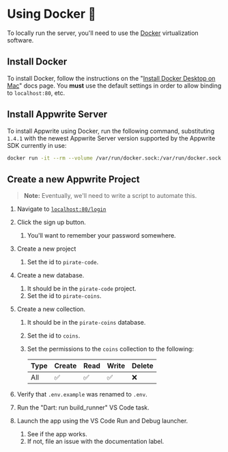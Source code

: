 # Using Docker 🐳

To locally run the server, you'll need to use the [Docker](https://www.docker.com/) virtualization software.

## Install Docker

To install Docker, follow the instructions on the "[Install Docker Desktop on Mac](https://docs.docker.com/desktop/install/mac-install/)" docs page.
You **must** use the default settings in order to allow binding to `localhost:80`, etc.

## Install Appwrite Server

To install Appwrite using Docker, run the following command,
substituting `1.4.1` with the newest Appwrite Server version supported by the Appwrite SDK currently in use:

```sh
docker run -it --rm --volume /var/run/docker.sock:/var/run/docker.sock --volume "$(pwd)"/appwrite:/usr/src/code/appwrite:rw --entrypoint="install" appwrite/appwrite:1.4.1
```

## Create a new Appwrite Project

> **Note:**
> Eventually, we'll need to write a script to automate this.

1. Navigate to [`localhost:80/login`](http://localhost/login)
1. Click the sign up button.
   1. You'll want to remember your password somewhere.
1. Create a new project
   1. Set the id to `pirate-code`.
1. Create a new database.
   1. It should be in the `pirate-code` project.
   1. Set the id to `pirate-coins`.
1. Create a new collection.

   1. It should be in the `pirate-coins` database.
   1. Set the id to `coins`.
   1. Set the permissions to the `coins` collection to the following:

      | Type | Create | Read | Write | Delete |
      | ---- | ------ | ---- | ----- | ------ |
      | All  | ✅     | ✅   | ✅    | ❌     |

1. Verify that `.env.example` was renamed to `.env`.
1. Run the "Dart: run build_runner" VS Code task.
1. Launch the app using the VS Code Run and Debug launcher.
   1. See if the app works.
   1. If not, file an issue with the documentation label.
